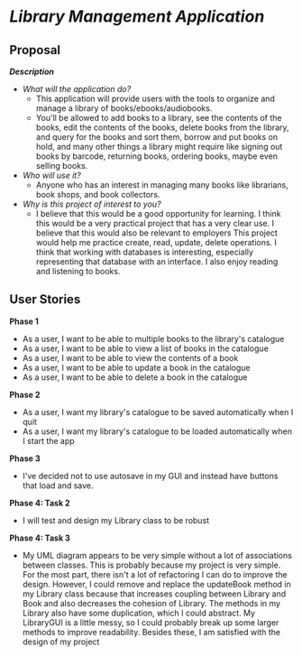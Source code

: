 # *Library Management Application*

## Proposal

***Description***
- *What will the application do?*
  - This application will provide users with the tools to organize and manage a library of books/ebooks/audiobooks.
  - You'll be allowed to add books to a library, see the contents of the books, edit the contents of the books, delete
    books from the library, and query for the books and sort them, borrow and put books on hold, and many other things 
    a library
    might require like signing out books by barcode, returning books, ordering books, maybe even selling books.
- *Who will use it?*
  - Anyone who has an interest in managing many books like librarians, book shops, and book collectors.
- *Why is this project of interest to you?*
  - I believe that this would be a good opportunity for learning. I think this would be a very practical project that
    has a very clear use. I believe that this would also be relevant to employers
    This project would help me practice create, read, update, delete operations. I think that working with databases is
    interesting, especially representing that database with an interface. I also enjoy reading and listening to books.
    
## User Stories

**Phase 1**
- As a user, I want to be able to multiple books to the library's catalogue
- As a user, I want to be able to view a list of books in the catalogue
- As a user, I want to be able to view the contents of a book
- As a user, I want to be able to update a book in the catalogue
- As a user, I want to be able to delete a book in the catalogue

**Phase 2**
- As a user, I want my library's catalogue to be saved automatically when I quit
- As a user, I want my library's catalogue to be loaded automatically when I start the app

**Phase 3**
- I've decided not to use autosave in my GUI and instead have buttons that load and save.

**Phase 4: Task 2**
- I will test and design my Library class to be robust

**Phase 4: Task 3**
- My UML diagram appears to be very simple without a lot of associations between classes. This is probably because my 
  project is very simple. For the most part, there isn't a lot of refactoring I can do to improve the design. However,
  I could remove and replace the updateBook method in my Library class because that increases coupling between Library and Book
  and also decreases the cohesion of Library. The methods in my Library also have some duplication, which I could
  abstract. My LibraryGUI is a little messy, so I could probably break up some larger methods to improve
  readability. Besides these, I am satisfied with the design of my project
    